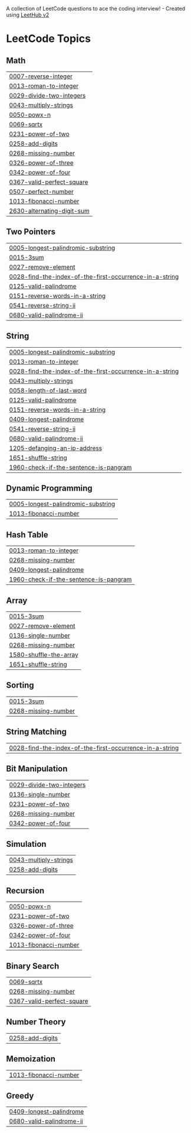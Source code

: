 A collection of LeetCode questions to ace the coding interview! - Created using [LeetHub v2](https://github.com/arunbhardwaj/LeetHub-2.0)
<!---LeetCode Topics Start-->
# LeetCode Topics
## Math
|  |
| ------- |
| [0007-reverse-integer](https://github.com/mamta519github/Leetcode/tree/master/0007-reverse-integer) |
| [0013-roman-to-integer](https://github.com/mamta519github/Leetcode/tree/master/0013-roman-to-integer) |
| [0029-divide-two-integers](https://github.com/mamta519github/Leetcode/tree/master/0029-divide-two-integers) |
| [0043-multiply-strings](https://github.com/mamta519github/Leetcode/tree/master/0043-multiply-strings) |
| [0050-powx-n](https://github.com/mamta519github/Leetcode/tree/master/0050-powx-n) |
| [0069-sqrtx](https://github.com/mamta519github/Leetcode/tree/master/0069-sqrtx) |
| [0231-power-of-two](https://github.com/mamta519github/Leetcode/tree/master/0231-power-of-two) |
| [0258-add-digits](https://github.com/mamta519github/Leetcode/tree/master/0258-add-digits) |
| [0268-missing-number](https://github.com/mamta519github/Leetcode/tree/master/0268-missing-number) |
| [0326-power-of-three](https://github.com/mamta519github/Leetcode/tree/master/0326-power-of-three) |
| [0342-power-of-four](https://github.com/mamta519github/Leetcode/tree/master/0342-power-of-four) |
| [0367-valid-perfect-square](https://github.com/mamta519github/Leetcode/tree/master/0367-valid-perfect-square) |
| [0507-perfect-number](https://github.com/mamta519github/Leetcode/tree/master/0507-perfect-number) |
| [1013-fibonacci-number](https://github.com/mamta519github/Leetcode/tree/master/1013-fibonacci-number) |
| [2630-alternating-digit-sum](https://github.com/mamta519github/Leetcode/tree/master/2630-alternating-digit-sum) |
## Two Pointers
|  |
| ------- |
| [0005-longest-palindromic-substring](https://github.com/mamta519github/Leetcode/tree/master/0005-longest-palindromic-substring) |
| [0015-3sum](https://github.com/mamta519github/Leetcode/tree/master/0015-3sum) |
| [0027-remove-element](https://github.com/mamta519github/Leetcode/tree/master/0027-remove-element) |
| [0028-find-the-index-of-the-first-occurrence-in-a-string](https://github.com/mamta519github/Leetcode/tree/master/0028-find-the-index-of-the-first-occurrence-in-a-string) |
| [0125-valid-palindrome](https://github.com/mamta519github/Leetcode/tree/master/0125-valid-palindrome) |
| [0151-reverse-words-in-a-string](https://github.com/mamta519github/Leetcode/tree/master/0151-reverse-words-in-a-string) |
| [0541-reverse-string-ii](https://github.com/mamta519github/Leetcode/tree/master/0541-reverse-string-ii) |
| [0680-valid-palindrome-ii](https://github.com/mamta519github/Leetcode/tree/master/0680-valid-palindrome-ii) |
## String
|  |
| ------- |
| [0005-longest-palindromic-substring](https://github.com/mamta519github/Leetcode/tree/master/0005-longest-palindromic-substring) |
| [0013-roman-to-integer](https://github.com/mamta519github/Leetcode/tree/master/0013-roman-to-integer) |
| [0028-find-the-index-of-the-first-occurrence-in-a-string](https://github.com/mamta519github/Leetcode/tree/master/0028-find-the-index-of-the-first-occurrence-in-a-string) |
| [0043-multiply-strings](https://github.com/mamta519github/Leetcode/tree/master/0043-multiply-strings) |
| [0058-length-of-last-word](https://github.com/mamta519github/Leetcode/tree/master/0058-length-of-last-word) |
| [0125-valid-palindrome](https://github.com/mamta519github/Leetcode/tree/master/0125-valid-palindrome) |
| [0151-reverse-words-in-a-string](https://github.com/mamta519github/Leetcode/tree/master/0151-reverse-words-in-a-string) |
| [0409-longest-palindrome](https://github.com/mamta519github/Leetcode/tree/master/0409-longest-palindrome) |
| [0541-reverse-string-ii](https://github.com/mamta519github/Leetcode/tree/master/0541-reverse-string-ii) |
| [0680-valid-palindrome-ii](https://github.com/mamta519github/Leetcode/tree/master/0680-valid-palindrome-ii) |
| [1205-defanging-an-ip-address](https://github.com/mamta519github/Leetcode/tree/master/1205-defanging-an-ip-address) |
| [1651-shuffle-string](https://github.com/mamta519github/Leetcode/tree/master/1651-shuffle-string) |
| [1960-check-if-the-sentence-is-pangram](https://github.com/mamta519github/Leetcode/tree/master/1960-check-if-the-sentence-is-pangram) |
## Dynamic Programming
|  |
| ------- |
| [0005-longest-palindromic-substring](https://github.com/mamta519github/Leetcode/tree/master/0005-longest-palindromic-substring) |
| [1013-fibonacci-number](https://github.com/mamta519github/Leetcode/tree/master/1013-fibonacci-number) |
## Hash Table
|  |
| ------- |
| [0013-roman-to-integer](https://github.com/mamta519github/Leetcode/tree/master/0013-roman-to-integer) |
| [0268-missing-number](https://github.com/mamta519github/Leetcode/tree/master/0268-missing-number) |
| [0409-longest-palindrome](https://github.com/mamta519github/Leetcode/tree/master/0409-longest-palindrome) |
| [1960-check-if-the-sentence-is-pangram](https://github.com/mamta519github/Leetcode/tree/master/1960-check-if-the-sentence-is-pangram) |
## Array
|  |
| ------- |
| [0015-3sum](https://github.com/mamta519github/Leetcode/tree/master/0015-3sum) |
| [0027-remove-element](https://github.com/mamta519github/Leetcode/tree/master/0027-remove-element) |
| [0136-single-number](https://github.com/mamta519github/Leetcode/tree/master/0136-single-number) |
| [0268-missing-number](https://github.com/mamta519github/Leetcode/tree/master/0268-missing-number) |
| [1580-shuffle-the-array](https://github.com/mamta519github/Leetcode/tree/master/1580-shuffle-the-array) |
| [1651-shuffle-string](https://github.com/mamta519github/Leetcode/tree/master/1651-shuffle-string) |
## Sorting
|  |
| ------- |
| [0015-3sum](https://github.com/mamta519github/Leetcode/tree/master/0015-3sum) |
| [0268-missing-number](https://github.com/mamta519github/Leetcode/tree/master/0268-missing-number) |
## String Matching
|  |
| ------- |
| [0028-find-the-index-of-the-first-occurrence-in-a-string](https://github.com/mamta519github/Leetcode/tree/master/0028-find-the-index-of-the-first-occurrence-in-a-string) |
## Bit Manipulation
|  |
| ------- |
| [0029-divide-two-integers](https://github.com/mamta519github/Leetcode/tree/master/0029-divide-two-integers) |
| [0136-single-number](https://github.com/mamta519github/Leetcode/tree/master/0136-single-number) |
| [0231-power-of-two](https://github.com/mamta519github/Leetcode/tree/master/0231-power-of-two) |
| [0268-missing-number](https://github.com/mamta519github/Leetcode/tree/master/0268-missing-number) |
| [0342-power-of-four](https://github.com/mamta519github/Leetcode/tree/master/0342-power-of-four) |
## Simulation
|  |
| ------- |
| [0043-multiply-strings](https://github.com/mamta519github/Leetcode/tree/master/0043-multiply-strings) |
| [0258-add-digits](https://github.com/mamta519github/Leetcode/tree/master/0258-add-digits) |
## Recursion
|  |
| ------- |
| [0050-powx-n](https://github.com/mamta519github/Leetcode/tree/master/0050-powx-n) |
| [0231-power-of-two](https://github.com/mamta519github/Leetcode/tree/master/0231-power-of-two) |
| [0326-power-of-three](https://github.com/mamta519github/Leetcode/tree/master/0326-power-of-three) |
| [0342-power-of-four](https://github.com/mamta519github/Leetcode/tree/master/0342-power-of-four) |
| [1013-fibonacci-number](https://github.com/mamta519github/Leetcode/tree/master/1013-fibonacci-number) |
## Binary Search
|  |
| ------- |
| [0069-sqrtx](https://github.com/mamta519github/Leetcode/tree/master/0069-sqrtx) |
| [0268-missing-number](https://github.com/mamta519github/Leetcode/tree/master/0268-missing-number) |
| [0367-valid-perfect-square](https://github.com/mamta519github/Leetcode/tree/master/0367-valid-perfect-square) |
## Number Theory
|  |
| ------- |
| [0258-add-digits](https://github.com/mamta519github/Leetcode/tree/master/0258-add-digits) |
## Memoization
|  |
| ------- |
| [1013-fibonacci-number](https://github.com/mamta519github/Leetcode/tree/master/1013-fibonacci-number) |
## Greedy
|  |
| ------- |
| [0409-longest-palindrome](https://github.com/mamta519github/Leetcode/tree/master/0409-longest-palindrome) |
| [0680-valid-palindrome-ii](https://github.com/mamta519github/Leetcode/tree/master/0680-valid-palindrome-ii) |
<!---LeetCode Topics End-->